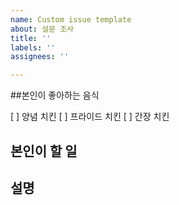 ```yaml
---
name: Custom issue template
about: 설문 조사
title: ''
labels: ''
assignees: ''

---
```


##본인이 좋아하는 음식

[ ] 양념 치킨
[ ] 프라이드 치킨
[ ] 간장 치킨

## 본인이 할 일


## 설명
